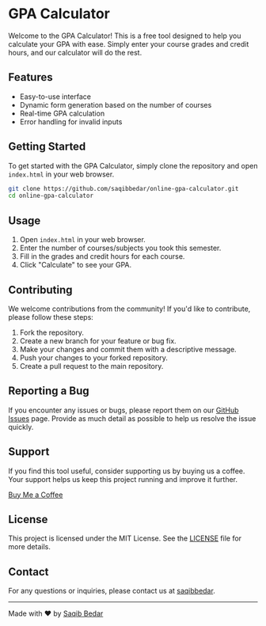# GPA Calculator

Welcome to the GPA Calculator! This is a free tool designed to help you calculate your GPA with ease. Simply enter your course grades and credit hours, and our calculator will do the rest.

## Features

- Easy-to-use interface
- Dynamic form generation based on the number of courses
- Real-time GPA calculation
- Error handling for invalid inputs

## Getting Started

To get started with the GPA Calculator, simply clone the repository and open `index.html` in your web browser.

```bash
git clone https://github.com/saqibbedar/online-gpa-calculator.git
cd online-gpa-calculator
```

## Usage

1. Open `index.html` in your web browser.
2. Enter the number of courses/subjects you took this semester.
3. Fill in the grades and credit hours for each course.
4. Click "Calculate" to see your GPA.

## Contributing

We welcome contributions from the community! If you'd like to contribute, please follow these steps:

1. Fork the repository.
2. Create a new branch for your feature or bug fix.
3. Make your changes and commit them with a descriptive message.
4. Push your changes to your forked repository.
5. Create a pull request to the main repository.

## Reporting a Bug

If you encounter any issues or bugs, please report them on our [GitHub Issues](https://github.com/saqibbedar/online-gpa-calculator/issues) page. Provide as much detail as possible to help us resolve the issue quickly.

## Support

If you find this tool useful, consider supporting us by buying us a coffee. Your support helps us keep this project running and improve it further.

[Buy Me a Coffee](https://buymeacoffee.com/saqibbedar)

## License

This project is licensed under the MIT License. See the [LICENSE](LICENSE) file for more details.

## Contact

For any questions or inquiries, please contact us at [saqibbedar](mailto:saqibbedar@example.com).

---

Made with ❤️ by [Saqib Bedar](https://linkedin.com/in/saqibbedar)

